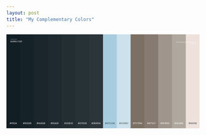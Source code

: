 ```yaml
---
layout: post
title: "My Complementary Colors"
---
```

![My Skin Tone](https://github.com/LWFlouisa/PinPalette/blob/main/Images/ColorsICanWear.png?raw=true)
